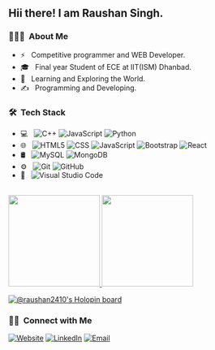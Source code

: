 <h2> Hii there! I am Raushan Singh.</h2>

<h3> 👨🏻‍💻 &nbsp;About Me </h3>

- ⚡ &nbsp; Competitive programmer and WEB Developer.
- 🎓 &nbsp; Final year Student of ECE at IIT(ISM) Dhanbad.
- 🌱 &nbsp; Learning and Exploring the World.
- ✍️ &nbsp; Programming and Developing.

<h3> 🛠 &nbsp;Tech Stack</h3>

- 💻 &nbsp;
  ![C++](https://img.shields.io/badge/-C++-333333?style=flat&logo=C%2B%2B&logoColor=00599C)
  ![JavaScript](https://img.shields.io/badge/-JavaScript-333333?style=flat&logo=javascript)
  ![Python](https://img.shields.io/badge/-Python-333333?style=flat&logo=python)
- 🌐 &nbsp;
  ![HTML5](https://img.shields.io/badge/-HTML5-333333?style=flat&logo=HTML5)
  ![CSS](https://img.shields.io/badge/-CSS-333333?style=flat&logo=CSS3&logoColor=1572B6)
  ![JavaScript](https://img.shields.io/badge/-JavaScript-333333?style=flat&logo=javascript)
  ![Bootstrap](https://img.shields.io/badge/-Bootstrap-333333?style=flat&logo=bootstrap&logoColor=563D7C)
  ![React](https://img.shields.io/badge/-React-333333?style=flat&logo=react)
- 🛢 &nbsp;
  ![MySQL](https://img.shields.io/badge/-MySQL-333333?style=flat&logo=mysql)
  ![MongoDB](https://img.shields.io/badge/M-mongoDB-green)
- ⚙️ &nbsp;
  ![Git](https://img.shields.io/badge/-Git-333333?style=flat&logo=git)
  ![GitHub](https://img.shields.io/badge/-GitHub-333333?style=flat&logo=github)
- 🔧 &nbsp;
  ![Visual Studio Code](https://img.shields.io/badge/-Visual%20Studio%20Code-333333?style=flat&logo=visual-studio-code&logoColor=007ACC)

<br/>

<a href="https://github.com/raushan2410">
  <img height="180em" src="https://github-readme-stats.vercel.app/api?username=raushan2410&count_private=true&show_icons=true" />
  <img height="180em" src="https://github-readme-stats.vercel.app/api/top-langs/?username=raushan2410&layout=compact" />
</a>

<br/>

[![@raushan2410's Holopin board](https://holopin.me/raushan2410)](https://holopin.io/@raushan2410)

<h3> 🤝🏻 &nbsp;Connect with Me </h3>
<p>
 <a href="https://raushan2410.github.io/"><img alt="Website" src="https://img.shields.io/badge/Website-https://raushan2410.github.io/-blue?style=flat-square&logo=google-chrome"></a>
<a href="https://www.linkedin.com/in/raushan2410/"><img alt="LinkedIn" src="https://img.shields.io/badge/LinkedIn-Raushan%20Singh-blue?style=flat-square&logo=linkedin"></a>
<a href="mailto:singhraushan2410@gmail.com"><img alt="Email" src="https://img.shields.io/badge/Email-singhraushan2410@gmail.com-blue?style=flat-square&logo=gmail"></a>
</p>

